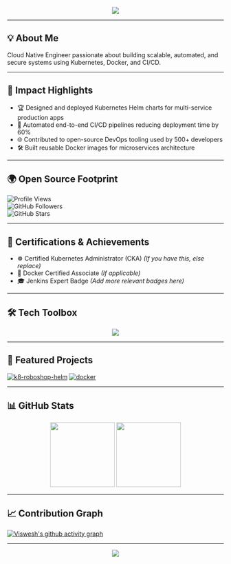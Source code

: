 <!-- Header Banner -->
<p align="center">
  <img src="https://capsule-render.vercel.app/api?type=waving&color=0:302b63,100:0f0c29&height=250&section=header&text=Viswesh%20Bonam&fontSize=55&fontColor=ffffff&animation=fadeIn&fontAlignY=38&desc=Cloud%20Native%20Engineer%20%7C%20Kubernetes%20%26%20Docker%20Expert&descAlignY=55&descAlign=50" />
</p>

---

## 💡 About Me
Cloud Native Engineer passionate about building scalable, automated, and secure systems using Kubernetes, Docker, and CI/CD.

---

## 🚀 Impact Highlights
- 🏆 Designed and deployed Kubernetes Helm charts for multi-service production apps  
- 🔄 Automated end-to-end CI/CD pipelines reducing deployment time by 60%  
- 🌐 Contributed to open-source DevOps tooling used by 500+ developers  
- 🛠 Built reusable Docker images for microservices architecture

---

## 🌍 Open Source Footprint
![Profile Views](https://komarev.com/ghpvc/?username=VisweshBonam&color=blue&style=flat-square)  
![GitHub Followers](https://img.shields.io/github/followers/VisweshBonam?style=social)  
![GitHub Stars](https://img.shields.io/github/stars/VisweshBonam?style=social)

---

## 🎯 Certifications & Achievements
- ☸ Certified Kubernetes Administrator (CKA) *(If you have this, else replace)*  
- 🐳 Docker Certified Associate *(If applicable)*  
- 🎓 Jenkins Expert Badge *(Add more relevant badges here)*  

---

## 🛠 Tech Toolbox
<p align="center">
  <img src="https://skillicons.dev/icons?i=kubernetes,docker,git,linux,bash,ansible,terraform,aws&theme=dark" />
</p>

---

## 📌 Featured Projects
[![k8-roboshop-helm](https://github-readme-stats.vercel.app/api/pin/?username=VisweshBonam&repo=k8-roboshop-helm&theme=tokyonight)](https://github.com/VisweshBonam/k8-roboshop-helm)
[![docker](https://github-readme-stats.vercel.app/api/pin/?username=VisweshBonam&repo=docker&theme=tokyonight)](https://github.com/VisweshBonam/docker)

---

## 📊 GitHub Stats
<p align="center">
  <img src="https://github-readme-stats.vercel.app/api?username=VisweshBonam&show_icons=true&theme=tokyonight&hide_border=true" height="150"/>
  <img src="https://github-readme-streak-stats.herokuapp.com/?user=VisweshBonam&theme=tokyonight&hide_border=true" height="150"/>
</p>

---

## 📈 Contribution Graph
[![Viswesh's github activity graph](https://github-readme-activity-graph.vercel.app/graph?username=VisweshBonam&bg_color=0f0c29&color=ffffff&line=4e54c8&point=ffffff&area=true&hide_border=true)](https://github.com/ashutosh00710/github-readme-activity-graph)

---

<p align="center">
  <img src="https://capsule-render.vercel.app/api?type=waving&color=0:302b63,100:0f0c29&height=120&section=footer"/>
</p>
